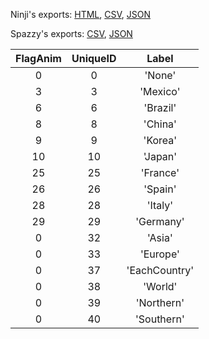 Ninji's exports: [HTML](https://wuffs.org/acnh/bcsv_160/html/CalendarEventCountryParam.html), [CSV](https://wuffs.org/acnh/bcsv_160/csv/CalendarEventCountryParam.csv), [JSON](https://wuffs.org/acnh/bcsv_160/json/CalendarEventCountryParam.json)

Spazzy's exports: [CSV](https://github.com/McSpazzy/acnh-csv/blob/master/CalendarEventCountryParam.csv), [JSON](https://github.com/McSpazzy/acnh-json/blob/master/CalendarEventCountryParam.json)

| FlagAnim | UniqueID | Label |
|:--:|:--:|:--:|
| 0 | 0 | 'None' | 
| 3 | 3 | 'Mexico' | 
| 6 | 6 | 'Brazil' | 
| 8 | 8 | 'China' | 
| 9 | 9 | 'Korea' | 
| 10 | 10 | 'Japan' | 
| 25 | 25 | 'France' | 
| 26 | 26 | 'Spain' | 
| 28 | 28 | 'Italy' | 
| 29 | 29 | 'Germany' | 
| 0 | 32 | 'Asia' | 
| 0 | 33 | 'Europe' | 
| 0 | 37 | 'EachCountry' | 
| 0 | 38 | 'World' | 
| 0 | 39 | 'Northern' | 
| 0 | 40 | 'Southern' | 
